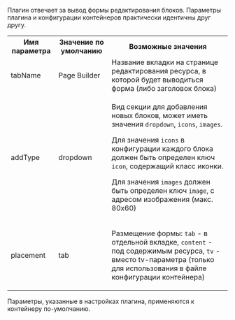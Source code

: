 Плагин отвечает за вывод формы редактирования блоков. Параметры плагина и конфигурации контейнеров практически идентичны друг другу.
<table>
<tr><th>Имя параметра</th><th>Значение по умолчанию</th><th>Возможные значения</th></tr>
<tr><td>tabName</td><td>Page Builder</td><td>Название вкладки на странице редактирования ресурса, в которой будет выводиться форма (либо заголовок блока)</td></tr>
<tr><td>addType</td><td>dropdown</td><td>

Вид секции для добавления новых блоков, может иметь значения `dropdown`, `icons`, `images`.
  
Для значения `icons` в конфигурации каждого блока должен быть определен ключ `icon`, содержащий класс иконки.

Для значения `images` должен быть определен ключ `image`, с адресом изображения (макс. 80х60)

</td></tr>
<tr><td>placement</td><td>tab</td><td>

Размещение формы: `tab` - в отдельной вкладке, `content` - под содержимым ресурса, `tv` - вместо tv-параметра (только для использования в файле конфигурации контейнера)

</td></tr>
</table>

Параметры, указанные в настройках плагина, применяются к контейнеру по-умолчанию.
